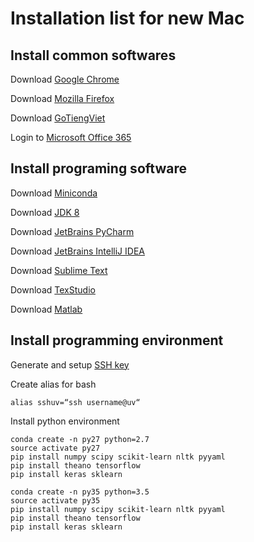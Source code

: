 # Installation list for new Mac


## Install common softwares
Download [Google Chrome](https://www.google.com/chrome/)

Download [Mozilla Firefox](https://www.mozilla.org/en-US//)

Download [GoTiengViet](http://www.trankynam.com/gotv/)

Login to [Microsoft Office 365](https://login.microsoftonline.com/)


## Install programing software

Download [Miniconda](https://repo.continuum.io/miniconda/Miniconda3-latest-MacOSX-x86_64.sh)

Download [JDK 8](http://www.oracle.com/technetwork/java/javase/downloads/jdk8-downloads-2133151.html)

Download [JetBrains PyCharm](https://www.jetbrains.com/pycharm/)

Download [JetBrains IntelliJ IDEA](https://www.jetbrains.com/idea/)

Download [Sublime Text](https://download.sublimetext.com/Sublime%20Text%20Build%203143.dmg)

Download [TexStudio](https://sourceforge.net/projects/texstudio/?source=typ_redirect)

Download [Matlab](https://www.mathworks.com/products/matlab.html)


## Install programming environment

Generate and setup [SSH key](https://github.com/laiviet/tutorials/blob/master/ssh-key.md)

Create alias for bash
```
alias sshuv=“ssh username@uv“
```

Install python environment
```
conda create -n py27 python=2.7
source activate py27
pip install numpy scipy scikit-learn nltk pyyaml
pip install theano tensorflow
pip install keras sklearn
```
```
conda create -n py35 python=3.5
source activate py35
pip install numpy scipy scikit-learn nltk pyyaml
pip install theano tensorflow
pip install keras sklearn
```
